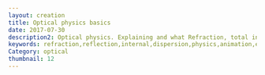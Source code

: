 ```yaml
---
layout: creation
title: Optical physics basics
date: 2017-07-30
description2: Optical physics. Explaining and what Refraction, total internal reflection and dispersion is. Refraction is the bending of the light rays path, when it passes a new medium. When the index of refraction is greater in the new medium and the angle is great, it will reach the critical angle and undergo internal reflection. Dispersion happens because a light wave contains all wavelength of visible color. And some materials index of refraction depends on the frequency. So the light wave will have different path for each wavelength. This video is for helping understand my videos about rainbows and mirages.
keywords: refraction,reflection,internal,dispersion,physics,animation,explanation,what is,total internal reflection,light,physics lecture,animated,dispersion of light physics animation,total internal reflection animation,how the light ray refracts when the medium change animation,color wave frequencies animation,dispersion and total internal reflection
Category: optical
thumbnail: 12
---
```

